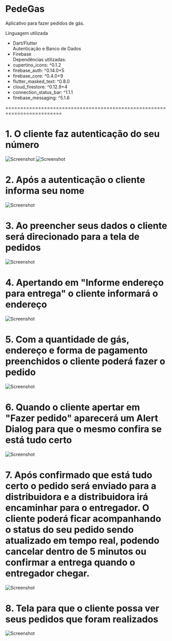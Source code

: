 # PedeGas
Aplicativo para fazer pedidos de gás.

Linguagem utilizada <br>
- Dart/Flutter <br>
Autenticação e Banco de Dados <br>
- Firebase <br>
Dependências utilizadas: <br>
- cupertino_icons: ^0.1.2 <br>
- firebase_auth: ^0.14.0+5 <br>
- firebase_core: ^0.4.0+9 <br>
- flutter_masked_text: ^0.8.0 <br>
- cloud_firestore: ^0.12.9+4 <br>
- connection_status_bar: ^1.1.1 <br>
- firebase_messaging: ^5.1.6 <br>
  
=========================================================================

# 1. O cliente faz autenticação do seu número
![Screenshot](1.jpg)
![Screenshot](2.jpg)

# 2. Após a autenticação o cliente informa seu nome
![Screenshot](3.jpg)

# 3. Ao preencher seus dados o cliente será direcionado para a tela de pedidos
![Screenshot](4.jpg)

# 4. Apertando em "Informe endereço para entrega" o cliente informará o endereço
![Screenshot](5.jpg)

# 5. Com a quantidade de gás, endereço e forma de pagamento preenchidos o cliente poderá fazer o pedido
![Screenshot](6.jpg)

# 6. Quando o cliente apertar em "Fazer pedido" aparecerá um Alert Dialog para que o mesmo confira se está tudo certo
![Screenshot](7.jpg)

# 7. Após confirmado que está tudo certo o pedido será enviado para a distribuidora e a distribuidora irá encaminhar para o entregador. O cliente poderá ficar  acompanhando o status do seu pedido sendo atualizado em tempo real, podendo cancelar dentro de 5 minutos ou confirmar a entrega quando o entregador chegar.
![Screenshot](8.jpg)

# 8. Tela para que o cliente possa ver seus pedidos que foram realizados
![Screenshot](9.jpg)
